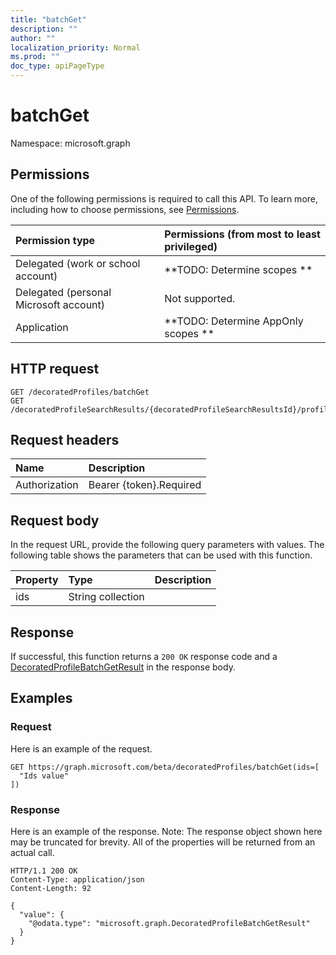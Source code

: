 ```yaml
---
title: "batchGet"
description: ""
author: ""
localization_priority: Normal
ms.prod: ""
doc_type: apiPageType
---
```


# batchGet

Namespace: microsoft.graph



## Permissions
One of the following permissions is required to call this API. To learn more, including how to choose permissions, see [Permissions](/concepts/permissions-reference.md).

|Permission type|Permissions (from most to least privileged)|
|:---|:---|
|Delegated (work or school account)|**TODO: Determine scopes **|
|Delegated (personal Microsoft account)|Not supported.|
|Application|**TODO: Determine AppOnly scopes **|

## HTTP request
<!-- {
  "blockType": "ignored"
}
-->
``` http
GET /decoratedProfiles/batchGet
GET /decoratedProfileSearchResults/{decoratedProfileSearchResultsId}/profiles/batchGet
```

## Request headers
|Name|Description|
|:---|:---|
|Authorization|Bearer {token}.Required|

## Request body
In the request URL, provide the following query parameters with values.
The following table shows the parameters that can be used with this function.

|Property|Type|Description|
|:---|:---|:---|
|ids|String collection||



## Response
If successful, this function returns a `200 OK` response code and a [DecoratedProfileBatchGetResult](../resources/decoratedprofilebatchgetresult.md) in the response body.

## Examples

### Request
Here is an example of the request.
<!-- {
  "blockType": "request",
  "name": "decoratedprofile_batchget"
}
-->
``` http
GET https://graph.microsoft.com/beta/decoratedProfiles/batchGet(ids=[
  "Ids value"
])
```

### Response
Here is an example of the response. Note: The response object shown here may be truncated for brevity. All of the properties will be returned from an actual call.
<!-- {
  "blockType": "response",
  "truncated": true,
  "@odata.type": "microsoft.graph.decoratedprofilebatchgetresult"
}
-->
``` http
HTTP/1.1 200 OK
Content-Type: application/json
Content-Length: 92

{
  "value": {
    "@odata.type": "microsoft.graph.DecoratedProfileBatchGetResult"
  }
}
```


